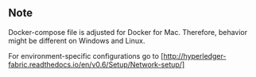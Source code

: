 ## Note

Docker-compose file is adjusted for Docker for Mac. Therefore, behavior might be different on Windows and Linux.

For environment-specific configurations go to [http://hyperledger-fabric.readthedocs.io/en/v0.6/Setup/Network-setup/]
